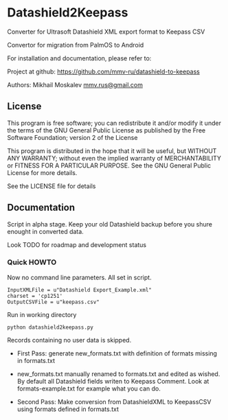 Datashield2Keepass
==================

Converter for Ultrasoft Datashield XML export format to Keepass CSV

Convertor for migration from PalmOS to Android

For installation and documentation, please refer to:

Project at github: https://github.com/mmv-ru/datashield-to-keepass

Authors: Mikhail Moskalev <mmv.rus@gmail.com>

## License
This program is free software; you can redistribute it and/or modify
it under the terms of the GNU General Public License as published by
the Free Software Foundation; version 2 of the License

This program is distributed in the hope that it will be useful,
but WITHOUT ANY WARRANTY; without even the implied warranty of
MERCHANTABILITY or FITNESS FOR A PARTICULAR PURPOSE.  See the
GNU General Public License for more details.

See the LICENSE file for details

## Documentation
Script in alpha stage.
Keep your old Datashield backup before you shure enought in converted data.

Look TODO for roadmap and development status

### Quick HOWTO
Now no command line parameters. All set in script.

    InputXMLFile = u"Datashield Export_Example.xml"
    charset = 'cp1251' 
    OutputCSVFile = u"keepass.csv"

Run in working directory

    python datashield2keepass.py

Records containing no user data is skipped.
    
* First Pass: generate new_formats.txt with definition of formats missing in formats.txt

* new_formats.txt manually renamed to formats.txt and edited as wished. By default all Datashield fields writen to Keepass Comment.
Look at formats-example.txt for example what you can do.

* Second Pass: Make conversion from DatashieldXML to KeepassCSV using formats defined in formats.txt